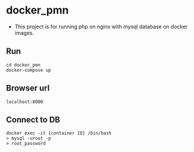 # docker_pmn
* This project is for running php on nginx with mysql database on docker images.

## Run
```
cd docker_pmn
docker-compose up
```

## Browser url
```
localhost:8000
````

## Connect to DB
```
docker exec -it {container ID} /bin/bash
> mysql -uroot -p
> root_password
```

